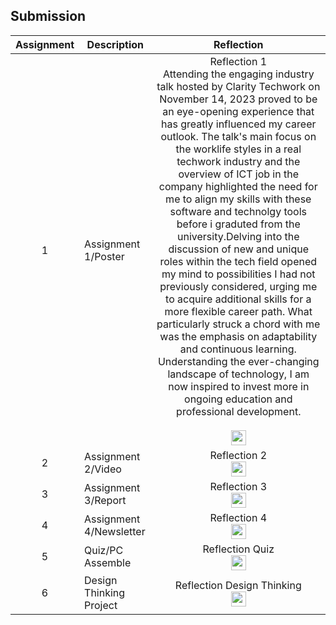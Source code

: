 ## Submission
| Assignment | Description  | Reflection |
| :-----: |  ------ | :-----: | 
| 1 | Assignment 1/Poster | Reflection 1 <br>Attending the engaging industry talk hosted by Clarity Techwork on November 14, 2023 proved to be an eye-opening experience that has greatly influenced my career outlook. The talk's main focus on the worklife styles in a real techwork industry and the overview of ICT job in the company highlighted the need for me to align my skills with these software and technolgy tools before i graduted from the university.Delving into the discussion of new and unique roles within the tech field opened my mind to possibilities I had not previously considered, urging me to acquire additional skills for a more flexible career path. What particularly struck a chord with me was the emphasis on adaptability and continuous learning. Understanding the ever-changing landscape of technology, I am now inspired to invest more in ongoing education and professional development.</br><br> <a href="https://github.com/miqbaltariq/SECP1513/tree/main/SECP1513-04/TechLe/CHANG WEI LAM/Assignment 1" > <img src="https://github.com/drshahizan/software-engineering/blob/main/project/project/sec01/curiousity/img/document1.png?raw=true" width="24px" height="24px" ></a> </br> | 
| 2 | Assignment 2/Video | Reflection 2 <br> <a href="https://github.com/miqbaltariq/SECP1513/tree/main/SECP1513-04/TechLe/CHANG WEI LAM/Assignment 2" > <img src="https://github.com/drshahizan/software-engineering/blob/main/project/project/sec01/curiousity/img/document1.png?raw=true" width="24px" height="24px" ></a>  </br> | 
| 3 | Assignment 3/Report | Reflection 3 <br><a href="https://github.com/miqbaltariq/SECP1513/tree/main/SECP1513-04/TechLe/CHANG WEI LAM/Assignment 3" > <img src="https://github.com/drshahizan/software-engineering/blob/main/project/project/sec01/curiousity/img/document1.png?raw=true" width="24px" height="24px" ></a> </br> | 
| 4 | Assignment 4/Newsletter | Reflection 4 <br> <a href="https://github.com/miqbaltariq/SECP1513/tree/main/SECP1513-04/TechLe/CHANG WEI LAM/Assignment 4" > <img src="https://github.com/drshahizan/software-engineering/blob/main/project/project/sec01/curiousity/img/document1.png?raw=true" width="24px" height="24px" ></a> </br>|
| 5 | Quiz/PC Assemble | Reflection Quiz <br> <a href="https://github.com/miqbaltariq/SECP1513/tree/main/SECP1513-04/TechLe/CHANG WEI LAM/Quiz PC Assemble" > <img src="https://github.com/drshahizan/software-engineering/blob/main/project/project/sec01/curiousity/img/document1.png?raw=true" width="24px" height="24px" ></a> |
| 6 | Design Thinking Project | Reflection Design Thinking <br> <a href="https://github.com/miqbaltariq/SECP1513/tree/main/SECP1513-04/TechLe/CHANG WEI LAM/ Design Thinking Project" > <img src="https://github.com/drshahizan/software-engineering/blob/main/project/project/sec01/curiousity/img/document1.png?raw=true" width="24px" height="24px" ></a> </br> |

